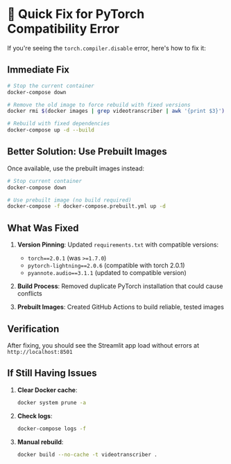 # 🚨 Quick Fix for PyTorch Compatibility Error

If you're seeing the `torch.compiler.disable` error, here's how to fix it:

## Immediate Fix

```bash
# Stop the current container
docker-compose down

# Remove the old image to force rebuild with fixed versions
docker rmi $(docker images | grep videotranscriber | awk '{print $3}')

# Rebuild with fixed dependencies
docker-compose up -d --build
```

## Better Solution: Use Prebuilt Images

Once available, use the prebuilt images instead:

```bash
# Stop current container
docker-compose down

# Use prebuilt image (no build required)
docker-compose -f docker-compose.prebuilt.yml up -d
```

## What Was Fixed

1. **Version Pinning**: Updated `requirements.txt` with compatible versions:
   - `torch==2.0.1` (was `>=1.7.0`)
   - `pytorch-lightning==2.0.6` (compatible with torch 2.0.1)
   - `pyannote.audio==3.1.1` (updated to compatible version)

2. **Build Process**: Removed duplicate PyTorch installation that could cause conflicts

3. **Prebuilt Images**: Created GitHub Actions to build reliable, tested images

## Verification

After fixing, you should see the Streamlit app load without errors at `http://localhost:8501`

## If Still Having Issues

1. **Clear Docker cache**:
   ```bash
   docker system prune -a
   ```

2. **Check logs**:
   ```bash
   docker-compose logs -f
   ```

3. **Manual rebuild**:
   ```bash
   docker build --no-cache -t videotranscriber .
   ``` 